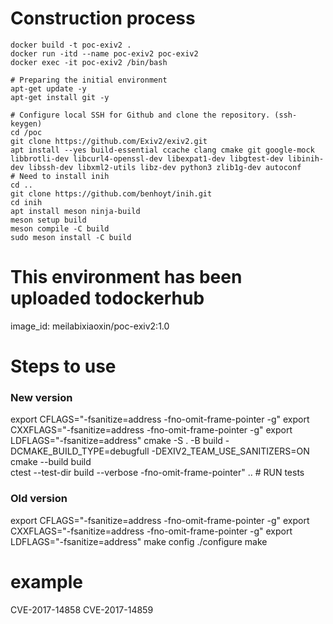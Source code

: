 

# Construction process
```shell
docker build -t poc-exiv2 .
docker run -itd --name poc-exiv2 poc-exiv2
docker exec -it poc-exiv2 /bin/bash

# Preparing the initial environment
apt-get update -y
apt-get install git -y

# Configure local SSH for Github and clone the repository. (ssh-keygen)
cd /poc
git clone https://github.com/Exiv2/exiv2.git
apt install --yes build-essential ccache clang cmake git google-mock libbrotli-dev libcurl4-openssl-dev libexpat1-dev libgtest-dev libinih-dev libssh-dev libxml2-utils libz-dev python3 zlib1g-dev autoconf
# Need to install inih
cd ..
git clone https://github.com/benhoyt/inih.git
cd inih
apt install meson ninja-build
meson setup build
meson compile -C build
sudo meson install -C build
```

# This environment has been uploaded todockerhub
image_id: meilabixiaoxin/poc-exiv2:1.0
# Steps to use
### New version
export CFLAGS="-fsanitize=address -fno-omit-frame-pointer -g"
export CXXFLAGS="-fsanitize=address -fno-omit-frame-pointer -g"
export LDFLAGS="-fsanitize=address"
cmake -S . -B build -DCMAKE_BUILD_TYPE=debugfull -DEXIV2_TEAM_USE_SANITIZERS=ON \
cmake --build build \
ctest --test-dir build --verbose -fno-omit-frame-pointer" ..  # RUN tests
### Old version
export CFLAGS="-fsanitize=address -fno-omit-frame-pointer -g"
export CXXFLAGS="-fsanitize=address -fno-omit-frame-pointer -g"
export LDFLAGS="-fsanitize=address"
make config
./configure
make
# example 
CVE-2017-14858
CVE-2017-14859